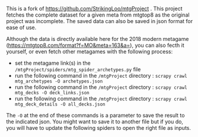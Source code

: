 This is a fork of https://github.com/StrikingLoo/mtgProject .
This project fetches the complete dataset for a given meta from mtgtop8 as the original project was incomplete.
The saved data can also be saved in json format for ease of use.

Although the data is directly available here for the 2018 modern metagame (https://mtgtop8.com/format?f=MO&meta=163&a=), you can also fecth it yourself, or even fetch other metagames with the following process:

- set the metagame link(s) in the `/mtgProject/spiders/mtg_spider_archetypes.py` file
- run the following command in the `/mtgProject` directory : `scrapy crawl mtg_archetypes -O archetypes.json`
- run the following command in the `/mtgProject` directory : `scrapy crawl mtg_decks -O deck_links.json`
- run the following command in the `/mtgProject` directory : `scrapy crawl mtg_deck_details -O all_decks.json`

The `-O` at the end of these commands is a parameter to save the result to the indicated json. You might want to save it to another file but if you do, you will have to update the following spiders to open the right file as inputs.